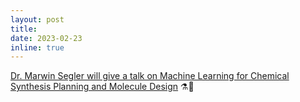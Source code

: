 ```yaml
---
layout: post
title: 
date: 2023-02-23 
inline: true
---
```


[Dr. Marwin Segler will give a talk on Machine Learning for Chemical Synthesis Planning and Molecule Design](projects/ml4chemical_marwin/) ⚗️🧪
